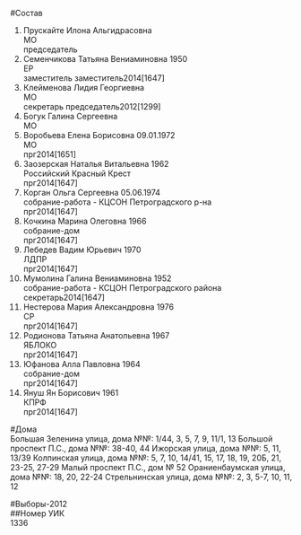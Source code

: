 #Состав  
1. Прускайте Илона Альгидрасовна  
    МО  
    председатель  
2. Семенчикова Татьяна Вениаминовна 1950  
    ЕР  
    заместитель заместитель2014[1647]  
3. Клейменова Лидия Георгиевна  
    МО  
    секретарь председатель2012[1299]  
4. Богук Галина Сергеевна  
    МО  
5. Воробьева Елена Борисовна 09.01.1972  
    МО  
    прг2014[1651]  
6. Заозерская Наталья Витальевна 1962  
    Российский Красный Крест  
    прг2014[1647]  
7. Корган Ольга Сергеевна 05.06.1974  
    собрание-работа - КЦСОН Петроградского р-на  
    прг2014[1647]  
8. Кочкина Марина Олеговна 1966  
    собрание-дом  
    прг2014[1647]  
9. Лебедев Вадим Юрьевич 1970  
    ЛДПР  
    прг2014[1647]  
10. Мумолина Галина Вениаминовна 1952  
    собрание-работа - КСЦОН Петроградского района  
    секретарь2014[1647]  
11. Нестерова Мария Александровна 1976  
    СР  
    прг2014[1647]  
12. Родионова Татьяна Анатольевна 1967  
    ЯБЛОКО  
    прг2014[1647]  
13. Юфанова Алла Павловна 1964  
    собрание-дом  
    прг2014[1647]  
14. Януш Ян Борисович 1961  
    КПРФ  
    прг2014[1647]  
  
#Дома  
Большая Зеленина улица, дома №№: 1/44, 3, 5, 7, 9, 11/1, 13 Большой проспект П.С., дома №№: 38-40, 44 Ижорская улица, дома №№: 5, 11, 13/39 Колпинская улица, дома №№: 5, 7, 10, 14/41, 15, 17, 18, 19, 20Б, 21, 23-25, 27-29  Малый проспект П.С., дом № 52 Ораниенбаумская улица, дома №№: 18, 20, 22-24 Стрельнинская улица, дома №№: 2, 3, 5-7, 10, 11, 12  
  
#Выборы-2012  
##Номер УИК  
1336  
